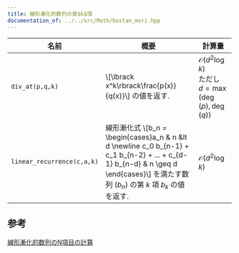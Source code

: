 ```yaml
---
title: 線形漸化的数列の第$k$項
documentation_of: ../../src/Math/bostan_mori.hpp
---
```


|名前|概要|計算量|
|---|---|---|
|`div_at(p,q,k)`| \\[\lbrack x^k\rbrack\frac{p(x)}{q(x)}\\] の値を返す. | $\mathcal{O}(d^2\log k)$ <br> ただし $d = \max(\deg(p), \deg(q))$|
|`linear_recurrence(c,a,k)`| 線形漸化式 \\[b_n = \begin{cases}a_n & n &lt d \newline c_0 b_{n-1} + c_1 b_{n-2} + ... + c_{d-1} b_{n-d} & n \geq d \end{cases}\\] を満たす数列 $(b_n)$ の第 $k$ 項 $b_k$ の値を返す. |$\mathcal{O}(d^2\log k)$|

## 参考
[線形漸化的数列のN項目の計算](https://qiita.com/ryuhe1/items/da5acbcce4ac1911f47a)
